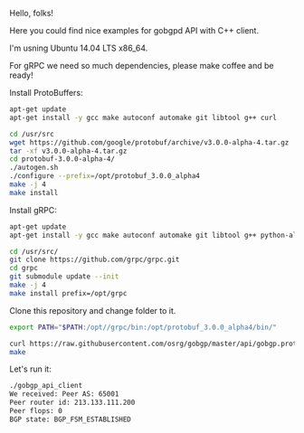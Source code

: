 Hello, folks!

Here you could find nice examples for gobgpd API with C++ client.

I'm usning Ubuntu 14.04 LTS x86_64.

For gRPC we need so much dependencies, please make coffee and be ready!

Install ProtoBuffers:
```bash
apt-get update
apt-get install -y gcc make autoconf automake git libtool g++ curl 

cd /usr/src
wget https://github.com/google/protobuf/archive/v3.0.0-alpha-4.tar.gz
tar -xf v3.0.0-alpha-4.tar.gz
cd protobuf-3.0.0-alpha-4/
./autogen.sh 
./configure --prefix=/opt/protobuf_3.0.0_alpha4
make -j 4
make install
```

Install gRPC:
```bash
apt-get update
apt-get install -y gcc make autoconf automake git libtool g++ python-all-dev python-virtualenv

cd /usr/src/
git clone https://github.com/grpc/grpc.git
cd grpc
git submodule update --init
make -j 4
make install prefix=/opt/grpc
```

Clone this repository and change folder to it.
```bash
export PATH="$PATH:/opt//grpc/bin:/opt/protobuf_3.0.0_alpha4/bin/"

curl https://raw.githubusercontent.com/osrg/gobgp/master/api/gobgp.proto -ogobgp_api_client.proto
make
```

Let's run it:
```bash
./gobgp_api_client 
We received: Peer AS: 65001
Peer router id: 213.133.111.200
Peer flops: 0
BGP state: BGP_FSM_ESTABLISHED
```

